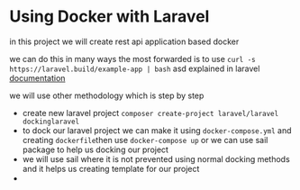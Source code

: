 # Using Docker with Laravel
in this project we will create rest api application based docker

we can do this in many ways the most forwarded is to use `curl -s https://laravel.build/example-app | bash` asd explained in laravel [documentation](https://laravel.com/docs/9.x/installation#laravel-and-docker)

we  will use other methodology which is step by step

- create new laravel project `composer create-project laravel/laravel dockinglaravel`
- to dock our laravel project we can make it using `docker-compose.yml` and creating `dockerfile`then use `docker-compose up` or we can use sail package to help us docking our project
- we will use sail where it is not prevented using normal docking methods and it helps us creating template for our project 
- 
